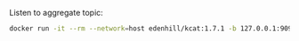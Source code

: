 Listen to aggregate topic:
```bash
docker run -it --rm --network=host edenhill/kcat:1.7.1 -b 127.0.0.1:9092 -G kafkacat dwh_article_aggregate
```